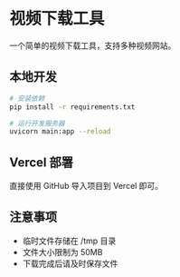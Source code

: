 # 视频下载工具

一个简单的视频下载工具，支持多种视频网站。

## 本地开发

```bash
# 安装依赖
pip install -r requirements.txt

# 运行开发服务器
uvicorn main:app --reload
```

## Vercel 部署

直接使用 GitHub 导入项目到 Vercel 即可。

## 注意事项

- 临时文件存储在 /tmp 目录
- 文件大小限制为 50MB
- 下载完成后请及时保存文件